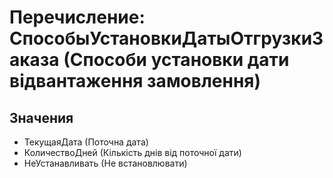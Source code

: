 ﻿# Перечисление: СпособыУстановкиДатыОтгрузкиЗаказа (Способи установки дати відвантаження замовлення)

## Значения

- ТекущаяДата (Поточна дата)
- КоличествоДней (Кількість днів від поточної дати)
- НеУстанавливать (Не встановлювати)

